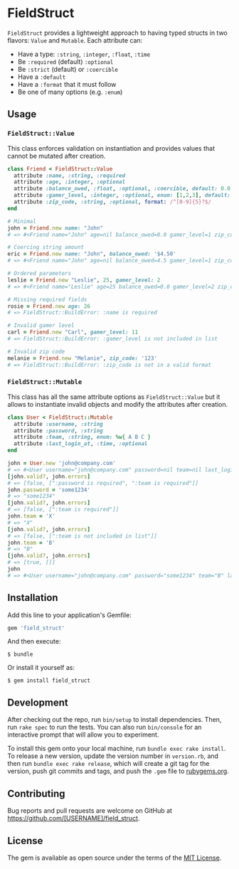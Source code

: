 # FieldStruct

`FieldStruct` provides a lightweight approach to having typed structs in two flavors: `Value` and `Mutable`. 
Each attribute can:

* Have a type: `:string`, `:integer`, `:float`, `:time`
* Be `:required` (default) `:optional`
* Be `:strict` (default) or `:coercible`
* Have a `:default`
* Have a `:format` that it must follow
* Be one of many options (e.g. `:enum`)

## Usage

### `FieldStruct::Value` 

This class enforces validation on instantiation and provides values that cannot be mutated after creation.

```ruby
class Friend < FieldStruct::Value
  attribute :name, :string, :required
  attribute :age, :integer, :optional
  attribute :balance_owed, :float, :optional, :coercible, default: 0.0
  attribute :gamer_level, :integer, :optional, enum: [1,2,3], default: -> { 1 }  
  attribute :zip_code, :string, :optional, format: /^[0-9]{5}?$/  
end

# Minimal
john = Friend.new name: "John"
# => #<Friend name="John" age=nil balance_owed=0.0 gamer_level=1 zip_code=nil>

# Coercing string amount
eric = Friend.new name: "John", balance_owed: '$4.50'
# => #<Friend name="John" age=nil balance_owed=4.5 gamer_level=1 zip_code=nil>

# Ordered parameters 
leslie = Friend.new "Leslie", 25, gamer_level: 2 
# => #<Friend name="Leslie" age=25 balance_owed=0.0 gamer_level=2 zip_code=nil>

# Missing required fields
rosie = Friend.new age: 26
# => FieldStruct::BuildError: :name is required

# Invalid gamer level
carl = Friend.new "Carl", gamer_level: 11
# => FieldStruct::BuildError: :gamer_level is not included in list  

# Invalid zip code
melanie = Friend.new "Melanie", zip_code: '123'
# => FieldStruct::BuildError: :zip_code is not in a valid format  
``` 

### `FieldStruct::Mutable`
 
This class has all the same attribute options as `FieldStruct::Value` 
but it allows to instantiate invalid objects and modify the attributes after creation.

```ruby
class User < FieldStruct::Mutable
  attribute :username, :string
  attribute :password, :string
  attribute :team, :string, enum: %w{ A B C }
  attribute :last_login_at, :time, :optional
end

john = User.new 'john@company.com'
# => #<User username="john@company.com" password=nil team=nil last_login_at=nil>
[john.valid?, john.errors]
# => [false, [":password is required", ":team is required"]]
john.password = 'some1234'
# => "some1234"
[john.valid?, john.errors]
# => [false, [":team is required"]]
john.team = 'X'
# => "X"
[john.valid?, john.errors]
# => [false, [":team is not included in list"]]
john.team = 'B'
# => "B"
[john.valid?, john.errors]
# => [true, []]
john
# => #<User username="john@company.com" password="some1234" team="B" last_login_at=nil> 
``` 

## Installation

Add this line to your application's Gemfile:

```ruby
gem 'field_struct'
```

And then execute:

    $ bundle

Or install it yourself as:

    $ gem install field_struct

## Development

After checking out the repo, run `bin/setup` to install dependencies. Then, run `rake spec` to run the tests. You can also run `bin/console` for an interactive prompt that will allow you to experiment.

To install this gem onto your local machine, run `bundle exec rake install`. To release a new version, update the version number in `version.rb`, and then run `bundle exec rake release`, which will create a git tag for the version, push git commits and tags, and push the `.gem` file to [rubygems.org](https://rubygems.org).

## Contributing

Bug reports and pull requests are welcome on GitHub at https://github.com/[USERNAME]/field_struct.

## License

The gem is available as open source under the terms of the [MIT License](https://opensource.org/licenses/MIT).
